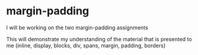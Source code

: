 # margin-padding

I will be working on the two margin-padding assignments

This will demonstrate my understanding of the material that is presented to me (inline, display, blocks, div, spans, margin, padding, borders)